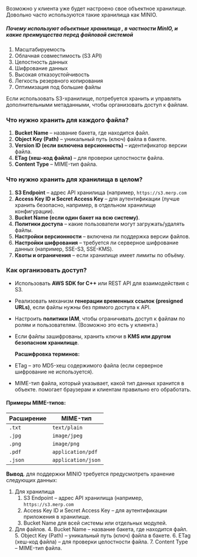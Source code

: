 
    
Возможно у клиента уже будет настроено свое объектное хранилище.  
Довольно часто используются такие хранилища как MINIO.

##### Почему используют объектные хранилища , в частности MinIO, и какие преимущества перед файловой системой

1. Масштабируемость
2. Облачная совместимость (S3 API)
3. Целостность данных
4. Шифрование данных
5. Высокая отказоустойчивость
6. Легкость резервного копирования
7. Оптимизация под большие файлы

  
Если использовать S3-хранилище, потребуется хранить и управлять дополнительными метаданными, чтобы организовать доступ к файлам.

### **Что нужно хранить для каждого файла?**

1. **Bucket Name** – название бакета, где находится файл.
2. **Object Key (Path)** – уникальный путь (ключ) файла в бакете.
3. **Version ID (если включена версионность)** – идентификатор версии файла.
4. **ETag (хеш-код файла)** – для проверки целостности файла.
5. **Content Type** – MIME-тип файла.

### **Что нужно хранить для хранилища в целом?**

1. **S3 Endpoint** – адрес API хранилища (например, `https://s3.merp.com` 
2. **Access Key ID и Secret Access Key** – для аутентификации (лучше хранить безопасно, например, в отдельном хранилище конфигурации).
3. **Bucket Name (если один бакет на всю систему)**.
4. **Политики доступа** – какие пользователи могут загружать/удалять файлы.
5. **Настройки версионности** – включена ли поддержка версии файлов.
6. **Настройки шифрования** – требуется ли серверное шифрование данных (например, SSE-S3, SSE-KMS).
7. **Квоты и ограничения** – если хранилище имеет лимиты по объёму.

### **Как организовать доступ?**

- Использовать **AWS SDK for C++** или REST API для взаимодействия с S3.
- Реализовать механизм **генерации временных ссылок (presigned URLs)**, если файлы нужны без прямого доступа к API.
- Настроить **политики IAM**, чтобы ограничивать доступ к файлам по ролям и пользователям. (Возможно это есть у клиента.)
- Если файлы зашифрованы, хранить ключи в **KMS или другом безопасном хранилище**.  
    
  **Расшифровка терминов:**
- ETag – это MD5-хеш содержимого файла (если серверное шифрование не используется).
- MIME-тип файла, который указывает, какой тип данных хранится в объекте. помогает браузерам и клиентам правильно его обработать.

#### **Примеры MIME-типов:**

| Расширение | MIME-тип         |
|------------|------------------|
| `.txt`       | `text/plain`       |
| `.jpg`       | `image/jpeg`       |
| `.png`       | `image/png`        |
| `.pdf`       | `application/pdf`  |
| `.json`      | `application/json` |

**Вывод**. для поддержки MINIO требуется предусмотреть хранение следующих данных:

1. Для хранилища
   1. S3 Endpoint – адрес API хранилища (например, `https://s3.merp.com` 
   2. Access Key ID и Secret Access Key – для аутентификации приложения в хранилище.
   3. Bucket Name для всей системы или отдельных модулей.
2. Для файлов.
   4. Bucket Name – название бакета, где находится файл.
   5. Object Key (Path) – уникальный путь (ключ) файла в бакете.
   6. ETag (хеш-код файла) – для проверки целостности файла.
   7. Content Type – MIME-тип файла.